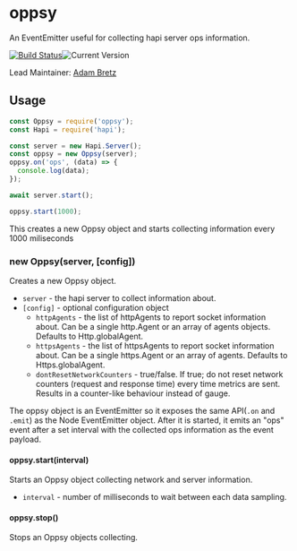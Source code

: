 # oppsy

An EventEmitter useful for collecting hapi server ops information.

[![Build Status](https://secure.travis-ci.org/hapijs/oppsy.svg)](http://travis-ci.org/hapijs/oppsy)![Current Version](https://img.shields.io/npm/v/oppsy.svg)

Lead Maintainer: [Adam Bretz](https://github.com/arb)

## Usage

```js
const Oppsy = require('oppsy');
const Hapi = require('hapi');

const server = new Hapi.Server();
const oppsy = new Oppsy(server);
oppsy.on('ops', (data) => {
  console.log(data);
});

await server.start();

oppsy.start(1000);
```

This creates a new Oppsy object and starts collecting information every 1000 miliseconds

### new Oppsy(server, [config])

Creates a new Oppsy object.
- `server` - the hapi server to collect information about.
- `[config]` - optional configuration object
  - `httpAgents` - the list of httpAgents to report socket information about. Can be a single http.Agent or an array of agents objects. Defaults to Http.globalAgent.
  - `httpsAgents` - the list of httpsAgents to report socket information about. Can be a single https.Agent or an array of agents. Defaults to Https.globalAgent.
  - `dontResetNetworkCounters` - true/false. If true; do not reset network counters (request and response time) every time metrics are sent. Results in a counter-like behaviour instead of gauge.

The oppsy object is an EventEmitter so it exposes the same API(`.on` and `.emit`) as the Node EventEmitter object. After it is started, it emits an "ops" event after a set interval with the collected ops information as the event payload.

#### oppsy.start(interval)

Starts an Oppsy object collecting network and server information.
- `interval` - number of milliseconds to wait between each data sampling.

#### oppsy.stop()

Stops an Oppsy objects collecting.
